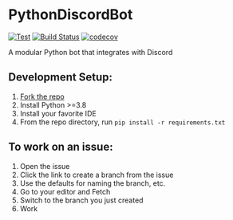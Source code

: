 # PythonDiscordBot
[![Test](https://github.com/justcallmekoko/PythonDiscordBot/actions/workflows/test.yml/badge.svg)](https://github.com/justcallmekoko/PythonDiscordBot/actions/workflows/test.yml)
[![Build Status](https://app.travis-ci.com/justcallmekoko/PythonDiscordBot.svg?branch=main)](https://app.travis-ci.com/github/justcallmekoko/PythonDiscordBot)
[![codecov](https://codecov.io/gh/justcallmekoko/PythonDiscordBot/branch/main/graph/badge.svg?token=TNCWYVYCM2)](https://codecov.io/gh/justcallmekoko/PythonDiscordBot)

A modular Python bot that integrates with Discord

## Development Setup:
1. [Fork the repo](https://github.com/justcallmekoko/PythonDiscordBot.git)
2. Install Python >=3.8
3. Install your favorite IDE
4. From the repo directory, run `pip install -r requirements.txt`

## To work on an issue:
1. Open the issue
1. Click the link to create a branch from the issue
1. Use the defaults for naming the branch, etc.
1. Go to your editor and Fetch
1. Switch to the branch you just created
1. Work
